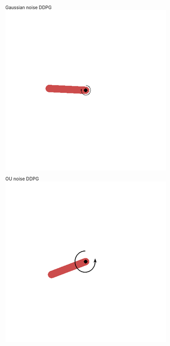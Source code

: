 Gaussian noise DDPG
![example](./gifs/Pendulum-v0.gif)

OU noise DDPG
![example](./gifs-ou/Pendulum-v0.gif)